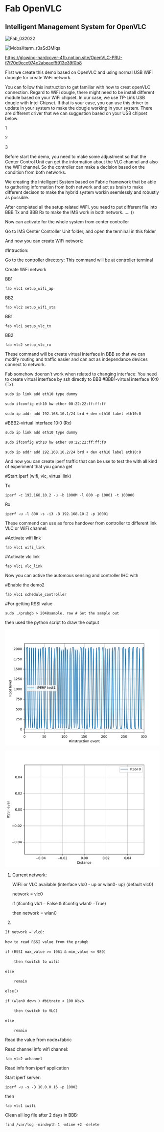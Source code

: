 # Fab OpenVLC
## Intelligent Management System for OpenVLC
 
 ![Fab_032022](https://user-images.githubusercontent.com/34347264/157910137-6f7f791e-4902-4057-868a-5b31315243ff.png)

![MobaXterm_r3aSd3Miqa](https://user-images.githubusercontent.com/34347264/157898274-9802bb1f-b001-4f71-b3f0-d30647b6240f.png)

https://glowing-hardcover-41b.notion.site/OpenVLC-PRU-f7f70c9ccc974c2abeacf5913e39f0b8

First we create this demo based on OpenVLC and using normal USB WiFi doungle for create WiFi network. 

You can follow this instruction to get familiar with how to creat openVLC connection.
Regard to WiFi dougle, there might need to be install different module based on your WiFi chipset. In our case, we use TP-Link USB dougle with Intel Chipset. If that is your case, you can use this driver to update in your system to make the dougle working in your system.
There are different driver that we can suggestion based on your USB chipset below:
    
1

2

3

Before start the demo, you need to make some adjustment so that the Center Control Unit can get the information about the VLC channel and also the WiFi channel. So the controller can make a decision based on the condition from both networks.



We creating the Intelligent System based on Fabric framework that be able to gathering information from both network and act as brain to make different decison to make the hybrid system workin seemlessly and robustly as possible.

After completed all the setup related WiFi. you need to put different file into BBB Tx and BBB Rx to make the IMS work in both network.
.... ()

Now can activate for the whole system from center controller 

Go to IMS Center Controller Unit folder, and open the terminal in this folder 

And now you can create WiFi network:

#Intruction:

Go to the controller directory:
This command will be at controller terminal

Create WiFi network

BB1

    fab vlc1 setup_wifi_ap
BB2

	fab vlc2 setup_wifi_sta
BB1

    fab vlc1 setup_vlc_tx
BB2

    fab vlc2 setup_vlc_rx

These command will be create virtual interface in BBB so that we can modify routing and traffic easier and can act as independance devices connect to network.

Fab somehow doensn't work when related to changing interface: You need to create virtual interface by ssh directly to BBB
#BBB1-virtual interface 10:0 (Tx)

    sudo ip link add eth10 type dummy

    sudo ifconfig eth10 hw ether 00:22:22:ff:ff:ff

    sudo ip addr add 192.168.10.1/24 brd + dev eth10 label eth10:0

#BBB2-virtual interface 10:0 (Rx)

    sudo ip link add eth10 type dummy

    sudo ifconfig eth10 hw ether 00:22:22:ff:ff:f0

    sudo ip addr add 192.168.10.2/24 brd + dev eth10 label eth10:0

And now you can create iperf traffic that can be use to test the with all kind of experiment that you gonna get

#Start Iperf (wifi, vlc, virtual link)

Tx

    iperf -c 192.168.10.2 -u -b 1000M -l 800 -p 10001 -t 100000
Rx

    iperf -u -l 800 -s -i3 -B 192.168.10.2 -p 10001

These commend can use as force handover from controller to different link VLC or WiFi channel:

#Activate wifi link
    
    fab vlc1 wifi_link

#Activate vlc link
    
    fab vlc1 vlc_link

Now you can active the automous sensing and controller IHC with 

#Enable the demo2

    fab vlc1 schedule_controller


#For getting RSSI value
    
	sudo ./prubgb > 2048sample. raw # Get the sample out

then used the python script to draw the output


![Test2](https://github.com/kotobuki09/Fab_OpenVLC/blob/main/IDLE%20vs%20IPERF%20RSSI%20TEST2.png)


![New](https://github.com/kotobuki09/Fab_OpenVLC/blob/main/IDLE%20vs%20IPERF%20RSSI%203103.png)
	
1) Current network: 

    
	WiFIi or VLC available (interface vlc0 - up or wlan0- up) (default vlc0)
    
	network = vlc0
    
	if (ifconfig vlc1 = False & ifconfig wlan0 =True)
    
	then network = wlan0	

3)  

	
	If network = vlc0:

	how to read RSSI value from the prubgb
	
	if (RSSI max_value >= 1061 & min_value <= 989)
	
		then (switch to wifi)
		
	else
	
		remain
	
	else()

	if (wlan0 down ) #bitrate < 100 Kb/s 
	
		then (switch to VLC)
		
	else
	
		remain
				
Read the value from node+fabric

Read channel info wifi channel:

	fab vlc2 wchannel
	
Read info from iperf application

Start iperf server:

	iperf -u -s -B 10.0.0.16 -p 10002
	
then

	fab vlc1 iwifi

Clean all log file after 2 days in BBB:

	find /var/log -mindepth 1 -mtime +2 -delete
	
